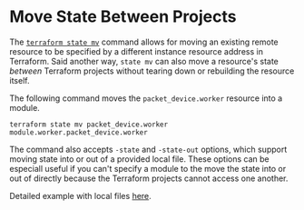 # Move State Between Projects

The [`terraform state mv`](https://www.terraform.io/cli/commands/state/mv) command allows for moving an existing remote resource
to be specified by a different instance resource address in Terraform. Said
another way, `state mv` can also move a resource's state _between_ Terraform
projects without tearing down or rebuilding the resource itself.

The following command moves the `packet_device.worker` resource into a module.

```shell
terraform state mv packet_device.worker module.worker.packet_device.worker
```

The command also accepts `-state` and `-state-out` options, which support moving
state into or out of a provided local file. These options can be especiall useful
if you can't specify a module to the move the state into or out of directly because
the Terraform projects cannot access one another.

Detailed example with local files [here](https://gist.github.com/jkulton/7cd7077309fa97f431efc4fc8a98923b).